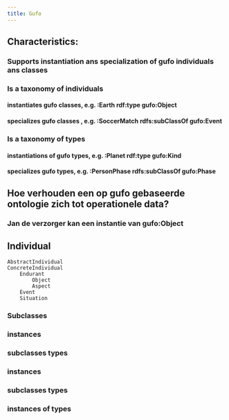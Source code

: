 ```yaml
---
title: Gufo
---
```


## Characteristics:
### Supports instantiation  ans specialization of gufo individuals ans classes
### Is a taxonomy of individuals
#### instantiates gufo classes, e.g. :Earth rdf:type gufo:Object
#### specializes gufo classes , e.g. :SoccerMatch rdfs:subClassOf gufo:Event
### Is a taxonomy of types
#### instantiations of gufo types, e.g. :Planet rdf:type gufo:Kind
#### specializes gufo types, e.g. :PersonPhase rdfs:subClassOf gufo:Phase
## Hoe verhouden een op gufo gebaseerde ontologie zich tot operationele data?
### Jan de verzorger kan een instantie van gufo:Object
## Individual
    AbstractIndividual
    ConcreteIndividual
        Endurant
            Object
            Aspect
        Event
        Situation
### Subclasses
### instances
### subclasses types
### instances
### subclasses types
### instances of types
